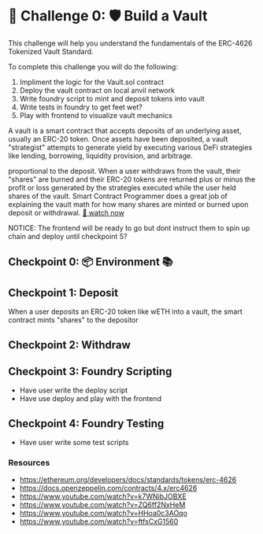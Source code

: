 # 🚩 Challenge 0: 🛡️ Build a Vault

This challenge will help you understand the fundamentals of the ERC-4626 Tokenized Vault Standard.

To complete this challenge you will do the following:

1. Impliment the logic for the Vault.sol contract
2. Deploy the vault contract on local anvil network
3. Write foundry script to mint and deposit tokens into vault
4. Write tests in foundry to get feet wet?
5. Play with frontend to visualize vault mechanics

A vault is a smart contract that accepts deposits of an underlying asset, usually an ERC-20 token. Once assets have been deposited, a vault "strategist" attempts to generate yield by executing various DeFi strategies like lending, borrowing, liquidity provision, and arbitrage.

proportional to the deposit. When a user withdraws from the vault, their "shares" are burned and their ERC-20 tokens are returned plus or minus the profit or loss generated by the strategies executed while the user held shares of the vault. Smart Contract Programmer does a great job of explaining the vault math for how many shares are minted or burned upon deposit or withdrawal. [👀 watch now](https://www.youtube.com/watch?v=k7WNibJOBXE)

NOTICE: The frontend will be ready to go but dont instruct them to spin up chain and deploy until checkpoint 5?

## Checkpoint 0: 📦 Environment 📚

## Checkpoint 1: Deposit

When a user deposits an ERC-20 token like wETH into a vault, the smart contract mints "shares" to the depositor

## Checkpoint 2: Withdraw

## Checkpoint 3: Foundry Scripting

- Have user write the deploy script
- Have use deploy and play with the frontend

## Checkpoint 4: Foundry Testing

- Have user write some test scripts

### Resources

- https://ethereum.org/developers/docs/standards/tokens/erc-4626
- https://docs.openzeppelin.com/contracts/4.x/erc4626
- https://www.youtube.com/watch?v=k7WNibJOBXE
- https://www.youtube.com/watch?v=ZQ6ff2NxHeM
- https://www.youtube.com/watch?v=HHoa0c3AOqo
- https://www.youtube.com/watch?v=ftfsCxG1560

